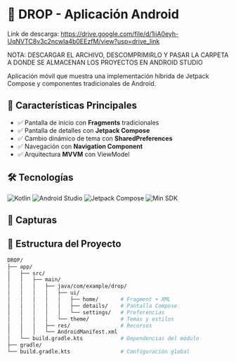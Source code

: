 # 📱 DROP - Aplicación Android

Link de descarga: https://drive.google.com/file/d/1ijA0eyh-UqNVTC8v3c2ncwIa4b0EEzfM/view?usp=drive_link

NOTA: DESCARGAR EL ARCHIVO, DESCOMPRIMIRLO Y PASAR LA CARPETA A DONDE SE ALMACENAN LOS PROYECTOS EN ANDROID STUDIO

Aplicación móvil que muestra una implementación híbrida de Jetpack Compose y componentes tradicionales de Android.

## 🚀 Características Principales
- ✅ Pantalla de inicio con **Fragments** tradicionales
- ✅ Pantalla de detalles con **Jetpack Compose**
- ✅ Cambio dinámico de tema con **SharedPreferences**
- ✅ Navegación con **Navigation Component**
- ✅ Arquitectura **MVVM** con ViewModel

## 🛠 Tecnologías
<p align="left">
    <img src="https://img.shields.io/badge/Kotlin-1.9.20-purple?logo=kotlin" alt="Kotlin">
    <img src="https://img.shields.io/badge/Android%20Studio-Flamingo-orange?logo=android-studio" alt="Android Studio">
    <img src="https://img.shields.io/badge/Compose-1.5.4-blue?logo=jetpack-compose" alt="Jetpack Compose">
    <img src="https://img.shields.io/badge/Min%20SDK-24-green?logo=android" alt="Min SDK">
</p>

## 📸 Capturas


## 📁 Estructura del Proyecto
```bash
DROP/
├── app/
│   ├── src/
│   │   ├── main/
│   │   │   ├── java/com/example/drop/
│   │   │   │   ├── ui/
│   │   │   │   │   ├── home/       # Fragment + XML
│   │   │   │   │   ├── details/    # Pantalla Compose
│   │   │   │   │   └── settings/   # Preferencias
│   │   │   │   └── theme/          # Temas y estilos
│   │   │   ├── res/                # Recursos
│   │   │   └── AndroidManifest.xml
│   └── build.gradle.kts            # Dependencias del módulo
├── gradle/
└── build.gradle.kts                # Configuración global
